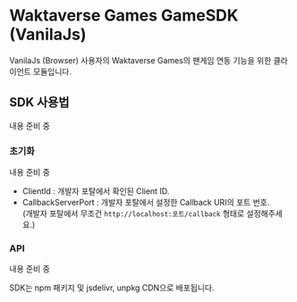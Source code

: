 # Waktaverse Games GameSDK (VanilaJs)
VanilaJs (Browser) 사용자의 Waktaverse Games의 팬게임 연동 기능을 위한 클라이언트 모듈입니다.

## SDK 사용법
내용 준비 중

### 초기화
내용 준비 중
- ClientId : 개발자 포탈에서 확인된 Client ID.
- CallbackServerPort : 개발자 포탈에서 설정한 Callback URI의 포트 번호.  
  (개발자 포탈에서 무조건 `http://localhost:포트/callback` 형태로 설정해주세요.)

### API
내용 준비 중

SDK는 npm 패키지 및 jsdelivr, unpkg CDN으로 배포됩니다.
